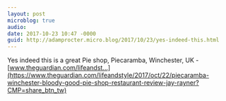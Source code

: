 ```yaml
---
layout: post
microblog: true
audio: 
date: 2017-10-23 10:47 -0000
guid: http://adamprocter.micro.blog/2017/10/23/yes-indeed-this.html
---
```


Yes indeed this is a great Pie shop, Piecaramba, Winchester, UK - [www.theguardian.com/lifeandst...](https://www.theguardian.com/lifeandstyle/2017/oct/22/piecaramba-winchester-bloody-good-pie-shop-restaurant-review-jay-rayner?CMP=share_btn_tw)
